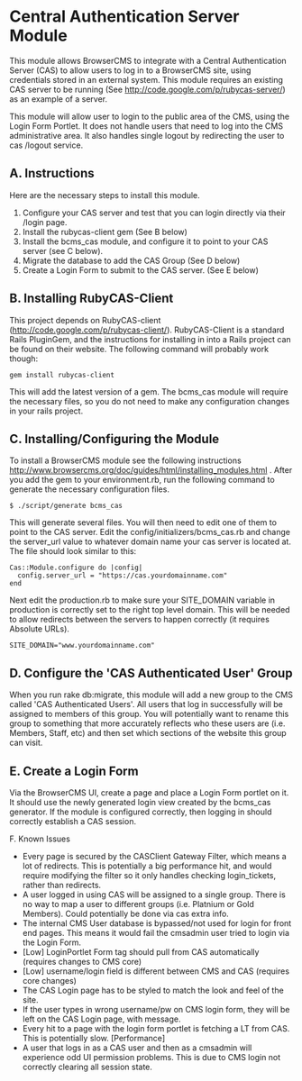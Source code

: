# Central Authentication Server Module

This module allows BrowserCMS to integrate with a Central Authentication Server (CAS) to allow users to log in to a BrowserCMS site,
using credentials stored in an external system. This module requires an existing CAS server to be running (See http://code.google.com/p/rubycas-server/)
as an example of a server.

This module will allow user to login to the public area of the CMS, using the Login Form Portlet. It does not handle users that need to
log into the CMS administrative area. It also handles single logout by redirecting the user to cas /logout service.

## A. Instructions
Here are the necessary steps to install this module.

1. Configure your CAS server and test that you can login directly via their /login page.
2. Install the rubycas-client gem (See B below)
3. Install the bcms_cas module, and configure it to point to your CAS server (see C below).
4. Migrate the database to add the CAS Group (See D below)
5. Create a Login Form to submit to the CAS server. (See E below)

## B. Installing RubyCAS-Client
This project depends on RubyCAS-client (http://code.google.com/p/rubycas-client/). RubyCAS-Client is a standard Rails PluginGem, and the instructions
for installing in into a Rails project can be found on their website. The following command will probably work though:

    gem install rubycas-client

This will add the latest version of a gem. The bcms_cas module will require the necessary files, so you do not need to
make any configuration changes in your rails project.

## C. Installing/Configuring the Module
To install a BrowserCMS module see the following instructions http://www.browsercms.org/doc/guides/html/installing_modules.html . After you add the gem to your
environment.rb, run the following command to generate the necessary configuration files.

    $ ./script/generate bcms_cas

This will generate several files. You will then need to edit one of them to point to the CAS server. Edit the config/initializers/bcms_cas.rb and change the server_url
value to whatever domain name your cas server is located at. The file should look similar to this:

    Cas::Module.configure do |config|
      config.server_url = "https://cas.yourdomainname.com"
    end

Next edit the production.rb to make sure your SITE_DOMAIN variable in production is correctly set to the right top level domain. This will be needed
to allow redirects between the servers to happen correctly (it requires Absolute URLs).

    SITE_DOMAIN="www.yourdomainname.com"

## D. Configure the 'CAS Authenticated User' Group
When you run rake db:migrate, this module will add a new group to the CMS called 'CAS Authenticated Users'. All users that
log in successfully will be assigned to members of this group. You will potentially want to rename this group to something
that more accurately reflects who these users are (i.e. Members, Staff, etc) and then set which sections of the website this
group can visit.

## E. Create a Login Form

Via the BrowserCMS UI, create a page and place a Login Form portlet on it. It should use the newly generated login view created by the bcms_cas generator. If
the module is configured correctly, then logging in should correctly establish a CAS session.

F. Known Issues

* Every page is secured by the CASClient Gateway Filter, which means a lot of redirects. This is potentially a big performance hit, and would require modifying the filter so it only handles checking login_tickets, rather than redirects. 
* A user logged in using CAS will be assigned to a single group. There is no way to map a user to different groups (i.e. Platnium or Gold Members). Could potentially be done via cas extra info.
* The internal CMS User database is bypassed/not used for login for front end pages. This means it would fail the cmsadmin user tried to login via the Login Form.
* [Low] LoginPortlet Form tag should pull from CAS automatically (requires changes to CMS core)
* [Low] username/login field is different between CMS and CAS (requires core changes)
* The CAS Login page has to be styled to match the look and feel of the site.
* If the user types in wrong username/pw on CMS login form, they will be left on the CAS Login page, with message.
* Every hit to a page with the login form portlet is fetching a LT from CAS. This is potentially slow. [Performance]
* A user that logs in as a CAS user and then as a cmsadmin will experience odd UI permission problems. This is due to CMS login not correctly clearing all session state.

